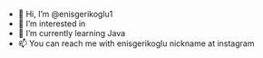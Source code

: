 - 👋 Hi, I’m @enisgerikoglu1
- 👀 I’m interested in 
- 🌱 I’m currently learning Java
- 📫 You can reach me with enisgerikoglu nickname at instagram 

<!---
enisgerikoglu1/enisgerikoglu1 is a ✨ special ✨ repository because its `README.md` (this file) appears on your GitHub profile.
You can click the Preview link to take a look at your changes.
--->
